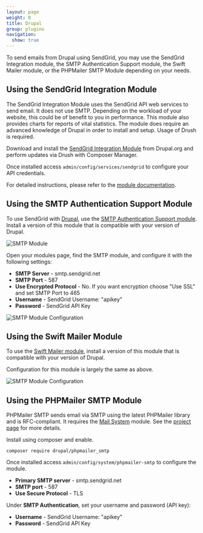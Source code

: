 ```yaml
---
layout: page
weight: 0
title: Drupal
group: plugins
navigation:
  show: true
---
```

To send emails from Drupal using SendGrid, you may use the SendGrid Integration module, the SMTP Authentication Support module, the Swift Mailer module, or the PHPMailer SMTP Module depending on your needs.

## 	Using the SendGrid Integration Module

The SendGrid Integration Module uses the SendGrid API web services to send email. It does not use SMTP. Depending on the workload of your website, this could be of benefit to you in performance. This module also provides charts for reports of vital statistics. The module does require an advanced knowledge of Drupal in order to install and setup. Usage of Drush is required.

Download and install the [SendGrid Integration Module](https://www.drupal.org/project/sendgrid_integration "SendGrid Integration Module") from Drupal.org and perform updates via Drush with Composer Manager.

Once installed access `admin/config/services/sendgrid` to configure your API credentials.

For detailed instructions, please refer to the [module documentation](http://cgit.drupalcode.org/sendgrid_integration/tree/README.md).


## 	Using the SMTP Authentication Support Module

To use SendGrid with [Drupal](https://www.drupal.org/ "Drupal"), use the [SMTP Authentication Support module](https://www.drupal.org/project/smtp "SMTP Authentication Support"). Install a version of this module that is compatible with your version of Drupal.

![]({{root_url}}/images/drupal_1.png "SMTP Module")

Open your modules page, find the SMTP module, and configure it with the following settings:

-   **SMTP Server** - smtp.sendgrid.net
-   **SMTP Port** - 587
-   **Use Encrypted Protocol** - No. If you want encryption choose "Use SSL" and set SMTP Port to 465
-   **Username** - SendGrid Username: "apikey"
-   **Password** - SendGrid API Key

![]({{root_url}}/images/drupal_2.png "SMTP Module Configuration")

## 	Using the Swift Mailer Module

To use the [Swift Mailer module](https://www.drupal.org/project/swiftmailer "Swift Mailer Module"), install a version of this module that is compatible with your version of Drupal.

Configuration for this module is largely the same as above.

![]({{root_url}}/images/drupal_3.png "SMTP Module Configuration")

## 	Using the PHPMailer SMTP Module

PHPMailer SMTP sends email via SMTP using the latest PHPMailer library and is RFC-compliant. It requires the [Mail System](https://www.drupal.org/project/mailsystem "Mail System") module.  See the [project page](https://www.drupal.org/project/phpmailer_smtp "PHPMailer SMTP") for more details.

Install using composer and enable.

`composer require drupal/phpmailer_smtp`

Once installed access `admin/config/system/phpmailer-smtp` to configure the module.

-   **Primary SMTP server** - smtp.sendgrid.net
-   **SMTP port** - 587
-   **Use Secure Protocol** - TLS

Under **SMTP Authentication**, set your username and password (API key):

-   **Username** - SendGrid Username: "apikey"
-   **Password** - SendGrid API Key

